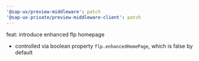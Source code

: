 ```yaml
---
'@sap-ux/preview-middleware': patch
'@sap-ux-private/preview-middleware-client': patch
---
```


feat: introduce enhanced flp homepage
  - controlled via boolean property `flp.enhancedHomePage`, which is false by default